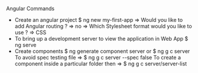 Angular Commands

*   Create an angular project
    $ ng new my-first-app
    => Would you like to add Angular routing ? => no
    => Which Stylesheet format would you like to use ? => CSS
*   To bring up a development server to view the application in Web App
    $ ng serve
*   Create components
    $ ng generate component server
    or
    $ ng g c server
    To avoid spec testing file => $ ng g c server --spec false
    To create a component inside a particular folder then => $ ng g c server/server-list